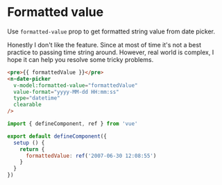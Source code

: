 # Formatted value

Use `formatted-value` prop to get formatted string value from date picker.

Honestly I don't like the feature. Since at most of time it's not a best practice to passing time string around. However, real world is complex, I hope it can help you resolve some tricky problems.

```html
<pre>{{ formattedValue }}</pre>
<n-date-picker
  v-model:formatted-value="formattedValue"
  value-format="yyyy-MM-dd HH:mm:ss"
  type="datetime"
  clearable
/>
```

```js
import { defineComponent, ref } from 'vue'

export default defineComponent({
  setup () {
    return {
      formattedValue: ref('2007-06-30 12:08:55')
    }
  }
})
```
